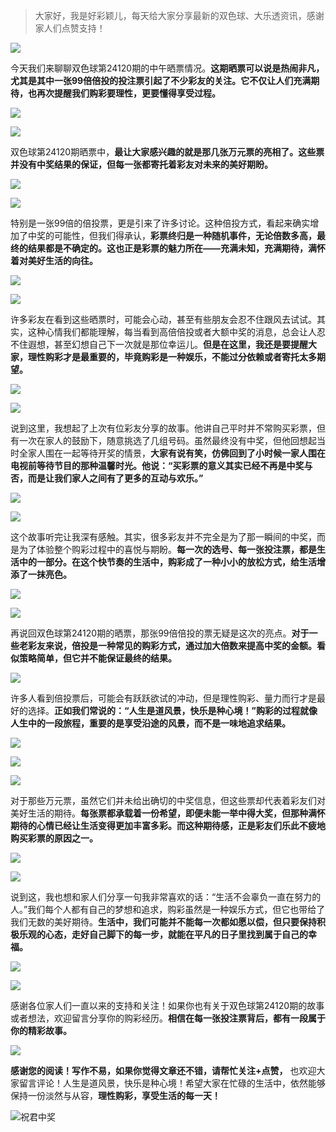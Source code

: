 > 大家好，我是好彩颖儿，每天给大家分享最新的双色球、大乐透资讯，感谢家人们点赞支持！

![](https://cdn.jsdelivr.net/gh/wangwenjie1314/PicCDN/2024-7-11/1720660897499-image.png)


今天我们来聊聊双色球第24120期的中午晒票情况。**这期晒票可以说是热闹非凡，尤其是其中一张99倍倍投的投注票引起了不少彩友的关注。它不仅让人们充满期待，也再次提醒我们购彩要理性，更要懂得享受过程。**


![](https://cdn.jsdelivr.net/gh/wangwenjie1314/PicCDN/2024-10-20/1729394951895-image.png)


![](https://cdn.jsdelivr.net/gh/wangwenjie1314/PicCDN/2024-10-20/1729394940956-image.png)



双色球第24120期晒票中，**最让大家感兴趣的就是那几张万元票的亮相了。这些票并没有中奖结果的保证，但每一张都寄托着彩友对未来的美好期盼。**



![](https://cdn.jsdelivr.net/gh/wangwenjie1314/PicCDN/2024-10-20/1729394969550-image.png)

![](https://cdn.jsdelivr.net/gh/wangwenjie1314/PicCDN/2024-10-20/1729394962615-image.png)



特别是一张99倍的倍投票，更是引来了许多讨论。这种倍投方式，看起来确实增加了中奖的可能性，但我们得承认，**彩票终归是一种随机事件，无论倍数多高，最终的结果都是不确定的。这也正是彩票的魅力所在——充满未知，充满期待，满怀着对美好生活的向往。**



![](https://cdn.jsdelivr.net/gh/wangwenjie1314/PicCDN/2024-10-20/1729395039856-image.png)


![](https://cdn.jsdelivr.net/gh/wangwenjie1314/PicCDN/2024-10-20/1729395105017-image.png)


许多彩友在看到这些晒票时，可能会心动，甚至有些朋友会忍不住跟风去试试。其实，这种心情我们都能理解，每当看到高倍倍投或者大额中奖的消息，总会让人忍不住遐想，甚至幻想自己下一次就是那位幸运儿。**但是在这里，我还是要提醒大家，理性购彩才是最重要的，毕竟购彩是一种娱乐，不能过分依赖或者寄托太多期望。**



![](https://cdn.jsdelivr.net/gh/wangwenjie1314/PicCDN/2024-10-20/1729395012236-image.png)


![](https://cdn.jsdelivr.net/gh/wangwenjie1314/PicCDN/2024-10-20/1729394977939-image.png)


说到这里，我想起了上次有位彩友分享的故事。他讲自己平时并不常购买彩票，但有一次在家人的鼓励下，随意挑选了几组号码。虽然最终没有中奖，但他回想起当时全家人围在一起等待开奖的情景，**大家有说有笑，仿佛回到了小时候一家人围在电视前等待节目的那种温馨时光。他说：“买彩票的意义其实已经不再是中奖与否，而是让我们家人之间有了更多的互动与欢乐。”**


![](https://cdn.jsdelivr.net/gh/wangwenjie1314/PicCDN/2024-10-20/1729395029329-image.png)



![](https://cdn.jsdelivr.net/gh/wangwenjie1314/PicCDN/2024-10-20/1729395020967-image.png)


这个故事听完让我深有感触。其实，很多彩友并不完全是为了那一瞬间的中奖，而是为了体验整个购彩过程中的喜悦与期盼。**每一次的选号、每一张投注票，都是生活中的一部分。在这个快节奏的生活中，购彩成了一种小小的放松方式，给生活增添了一抹亮色。**


![](https://cdn.jsdelivr.net/gh/wangwenjie1314/PicCDN/2024-10-20/1729395203993-image.png)

![](https://cdn.jsdelivr.net/gh/wangwenjie1314/PicCDN/2024-10-20/1729395198508-image.png)


再说回双色球第24120期的晒票，那张99倍倍投的票无疑是这次的亮点。**对于一些老彩友来说，倍投是一种常见的购彩方式，通过加大倍数来提高中奖的金额。看似策略简单，但它并不能保证最终的结果。**



![](https://cdn.jsdelivr.net/gh/wangwenjie1314/PicCDN/2024-10-20/1729395401438-image.png)


许多人看到倍投票后，可能会有跃跃欲试的冲动，但是理性购彩、量力而行才是最好的选择。**正如我们常说的：“人生是道风景，快乐是种心境！”购彩的过程就像人生中的一段旅程，重要的是享受沿途的风景，而不是一味地追求结果。**

![](https://cdn.jsdelivr.net/gh/wangwenjie1314/PicCDN/2024-10-20/1729381995017-image.png)

![](https://cdn.jsdelivr.net/gh/wangwenjie1314/PicCDN/2024-10-20/1729381991095-image.png)

![](https://cdn.jsdelivr.net/gh/wangwenjie1314/PicCDN/2024-10-20/1729381987463-image.png)



对于那些万元票，虽然它们并未给出确切的中奖信息，但这些票却代表着彩友们对美好生活的期待。**每张票都承载着一份希望，即便未能一举中得大奖，但那种满怀期待的心情已经让生活变得更加丰富多彩。而这种期待感，正是彩友们乐此不疲地购买彩票的原因之一。**


![](https://cdn.jsdelivr.net/gh/wangwenjie1314/PicCDN/2024-10-20/1729381981063-image.png)

![](https://cdn.jsdelivr.net/gh/wangwenjie1314/PicCDN/2024-10-20/1729381977001-image.png)


说到这，我也想和家人们分享一句我非常喜欢的话：“生活不会辜负一直在努力的人。”我们每个人都有自己的梦想和追求，购彩虽然是一种娱乐方式，但它也带给了我们无数的美好期待。**生活中，我们可能并不能每一次都如愿以偿，但只要保持积极乐观的心态，走好自己脚下的每一步，就能在平凡的日子里找到属于自己的幸福。**

![](https://cdn.jsdelivr.net/gh/wangwenjie1314/PicCDN/2024-10-20/1729395191425-image.png)

![](https://cdn.jsdelivr.net/gh/wangwenjie1314/PicCDN/2024-10-20/1729395184284-image.png)



感谢各位家人们一直以来的支持和关注！如果你也有关于双色球第24120期的故事或者想法，欢迎留言分享你的购彩经历。**相信在每一张投注票背后，都有一段属于你的精彩故事。**

![](https://cdn.jsdelivr.net/gh/wangwenjie1314/PicCDN/2024-10-20/1729395141065-image.png)

**感谢您的阅读！写作不易，如果你觉得文章还不错，请帮忙关注+点赞，** 也欢迎大家留言评论！人生是道风景，快乐是种心境！希望大家在忙碌的生活中，依然能够保持一份淡然与从容，**理性购彩，享受生活的每一天！**


![祝君中奖](https://cdn.jsdelivr.net/gh/wangwenjie1314/PicCDN/2024-10-20/1729395555625-image.png)







